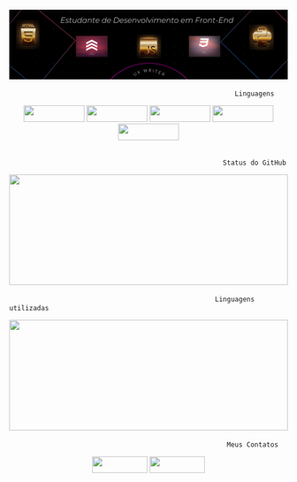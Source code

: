 ![Apresentação](capa.png?raw=true)

                                                             Linguagens
<p align="center">
<a><img height="30" width="110" src= "https://img.shields.io/badge/html5-orange?style=for-the-badge&logo=html5&logoColor=white"></a>  
<a><img height="30" width="110" src="https://img.shields.io/badge/CSS3-1572B6?style=for-the-badge&logo=css3&logoColor=white"></a>
<a><img height="30" width="110" src="https://img.shields.io/badge/JavaScript-F7DF1E?style=for-the-badge&logo=javascript&logoColor=black"></a>
<a><img height="30" width="110" src="https://img.shields.io/badge/Python-3776AB?style=for-the-badge&logo=python&logoColor=black"></a>
<a><img height="30" width="110" src="https://img.shields.io/badge/UXW-red?style=for-the-badge&logo=chatbot&logoColor=white"></a>

</p>

<p>
  <h2></h2>
  
  </p>

                                                          Status do GitHub
<a href="https://github.com/anuraghazra/github-readme-stats" title="Go to Source"><img width="100%" height="200" src="https://github-readme-stats.vercel.app/api?username=davisams&theme=midnight-purple&show_icons=true"></a>


                                                        Linguagens utilizadas
<a href="https://github.com/anuraghazra/github-readme-stats" title="Go to Source"><img width="100%" height="200" src="https://github-readme-stats.vercel.app/api/top-langs/?username=davisams&theme=vision-friendly-dark"></a>
   
        
                                                           Meus Contatos


  
  <p align="center">
<a><img height="30" width="100" src="https://img.shields.io/badge/LinkedIn-0077B5?style=for-the-badge&logo=linkedin&logoColor=white)](https://www.linkedin.com/in/davirsantos/"></a>
<a><img height="30" width="100" src="https://img.shields.io/badge/Gmail-D14836?style=for-the-badge&logo=gmail&logoColor=white)](mailto:davisamssantos@gmail.com"></a>
  </p>





<!--
**davisams/davisams** is a ✨ _special_ ✨ repository because its `README.md` (this file) appears on your GitHub profile.

Here are some ideas to get you started:

- 🔭 I’m currently working on ...
- 🌱 I’m currently learning ...
- 👯 I’m looking to collaborate on ...
- 🤔 I’m looking for help with ...
- 💬 Ask me about ...
- 📫 How to reach me: ...
- 😄 Pronouns: ...
- ⚡ Fun fact: ...
-->
